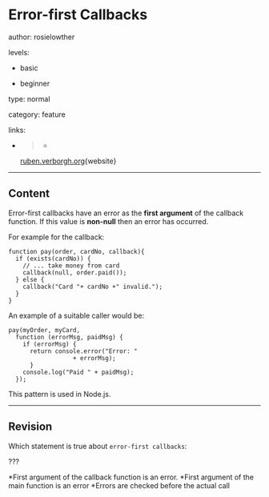 # Error-first Callbacks
author: rosielowther

levels:

  - basic

  - beginner

type: normal

category: feature

links:

  - >-
    [ruben.verborgh.org](http://ruben.verborgh.org/blog/2012/12/31/asynchronous-error-handling-in-javascript/){website}

---
## Content

Error-first callbacks have an error as the **first argument** of the callback function. If this value is **non-null** then an error has occurred. 

For example for the callback:
```
function pay(order, cardNo, callback){
  if (exists(cardNo)) {
    // ... take money from card
    callback(null, order.paid());
  } else {
    callback("Card "+ cardNo +" invalid.");
  }
}
```
An example of a suitable caller would be:
```
pay(myOrder, myCard,
  function (errorMsg, paidMsg) {
    if (errorMsg) {
      return console.error("Error: " 
                  + errorMsg);
      }
    console.log("Paid " + paidMsg);
  });

```
This pattern is used in Node.js.

---
## Revision

Which statement is true about `error-first callbacks`:

???

*First argument of the callback function is an error.
*First argument of the main function is an error
*Errors are checked before the actual call